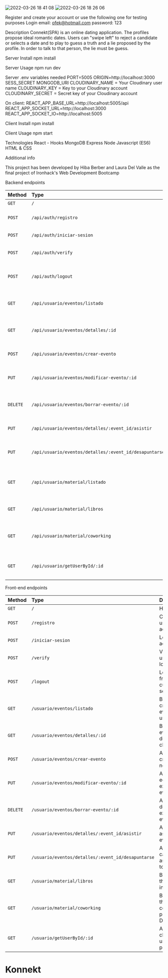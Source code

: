 
![2022-03-26 18 41 08](https://user-images.githubusercontent.com/86075066/160418573-21c79a26-9230-4fff-bae2-c535a14c39a7.gif)
![2022-03-26 18 26 06](https://user-images.githubusercontent.com/86075066/160420272-cb74b43c-ede3-474a-a0f3-24370f95e2a5.gif)

Register and create your account or use the following one for testing purposes
Login
email: ofek@hotmail.com
password: 123

Description
Connekt(SPA) is an online dating application. The profiles propose ideal romantic dates. Users can "swipe left" to reject a candidate or selects a date and to play to guess a truth and a lie proposed by the profile. In order to talk to that person, the lie must be guess.

Server Install
npm install

Server Usage
npm run dev

Server .env variables needed
PORT=5005
ORIGIN=http://localhost:3000
SESS_SECRET
MONGODB_URI
CLOUDINARY_NAME = Your Cloudinary user name
CLOUDINARY_KEY = Key to your Cloudinary account
CLOUDINARY_SECRET = Secret key of your Cloudinary account

On client:
REACT_APP_BASE_URL=http://localhost:5005/api
REACT_APP_SOCKET_URL=http://localhost:3000
REACT_APP_SOCKET_IO=http://localhost:5005

Client Install
npm install

Client Usage
npm start

Technologies
React - Hooks
MongoDB
Express
Node
Javascript (ES6)
HTML & CSS

Additional info

This project has been developed by Hiba Berber and Laura Del Valle as the final project of Ironhack's Web Development Bootcamp

Backend endpoints

| Method   | Type                                                   | Description                                  |
| :------- | :----------------------------------------------------- | :------------------------------------------- |
| `GET`    | `/`                                                    | Homepage                                     |
| `POST`   | `/api/auth/registro`                                   | Create a user account                        |
| `POST`   | `/api/auth/iniciar-sesion`                             | Login to account                             |
| `POST`   | `/api/auth/verify`                                     | Verifies if a user is logged in              |
| `POST`   | `/api/auth/logout`                                     | Log out from the current session             |
| `GET`    | `/api/usuario/eventos/listado`                         | Brings all created events by users           |
| `GET`    | `/api/usuario/eventos/detalles/:id`                    | Brings event details if clicked on           |
| `POST`   | `/api/usuario/eventos/crear-evento`                    | Allows to create a new event                 |
| `PUT`    | `/api/usuario/eventos/modificar-evento/:id`            | Allows to edit a an existing event           |
| `DELETE` | `/api/usuario/eventos/borrar-evento/:id`               | Allows to delete a an existing event         |
| `PUT`    | `/api/usuario/eventos/detalles/:event_id/asistir`      | Allows to assist to an event                 |
| `PUT`    | `/api/usuario/eventos/detalles/:event_id/desapuntarse` | Allows to cancel assistance to an event      |
| `GET`    | `/api/usuario/material/listado`                        | Brings all the networking material for users |
| `GET`    | `/api/usuario/material/libros`                         | Brings all the books in DB                   |
| `GET`    | `/api/usuario/material/coworking`                      | Brings all the coworking places in DB        |
| `GET`    | `/api/usuario/getUserById/:id`                         | Allows to check other users profile          |

Front-end endpoints

| Method   | Type                                               | Description                             |
| :------- | :------------------------------------------------- | :-------------------------------------- |
| `GET`    | `/`                                                | Homepage                                |
| `POST`   | `/registro`                                        | Create a user account                   |
| `POST`   | `/iniciar-sesion`                                  | Login to account                        |
| `POST`   | `/verify`                                          | Verifies if a user is logged in         |
| `POST`   | `/logout`                                          | Log out from the current session        |
| `GET`    | `/usuario/eventos/listado`                         | Brings all created events by users      |
| `GET`    | `/usuario/eventos/detalles/:id`                    | Brings event details if clicked on      |
| `POST`   | `/usuario/eventos/crear-evento`                    | Allows to create a new event            |
| `PUT`    | `/usuario/eventos/modificar-evento/:id`            | Allows to edit a an existing event      |
| `DELETE` | `/usuario/eventos/borrar-evento/:id`               | Allows to delete a an existing event    |
| `PUT`    | `/usuario/eventos/detalles/:event_id/asistir`      | Allows to assist to an event            |
| `PUT`    | `/usuario/eventos/detalles/:event_id/desapuntarse` | Allows to cancel assistance to an event |
| `GET`    | `/usuario/material/libros`                         | Brings all the books in DB              |
| `GET`    | `/usuario/material/coworking`                      | Brings all the coworking places in DB   |
| `GET`    | `/usuario/getUserById/:id`                         | Allows to check other users profile     |
# Konnekt
